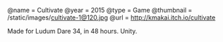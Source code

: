 @name = Cultivate
@year = 2015
@type = Game
@thumbnail = /static/images/cultivate-1@120.jpg
@url = http://kmakai.itch.io/cultivate

Made for Ludum Dare 34, in 48 hours. Unity.

